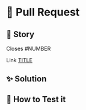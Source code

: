 # :speech_balloon: Pull Request

## :link: Story
Closes #NUMBER

Link [TITLE](https://github.com/gastonpereyra/REPO_NAME/issues/NUMBER)

## :sparkles: Solution

## :checkered_flag: How to Test it
